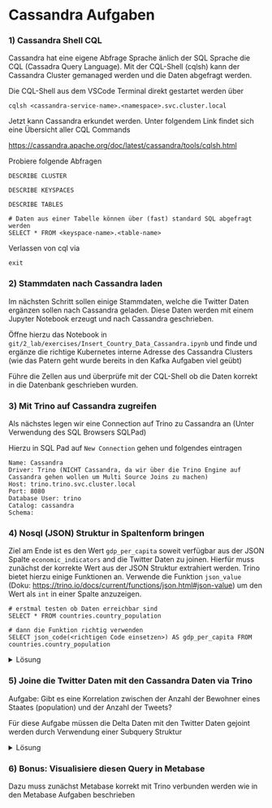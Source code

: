 # Cassandra Aufgaben

### 1) Cassandra Shell CQL

Cassandra hat eine eigene Abfrage Sprache änlich der SQL Sprache die CQL (Cassadra Query Language).
Mit der CQL-Shell (cqlsh) kann der Cassandra Cluster gemanaged werden und die Daten abgefragt werden.

Die CQL-Shell aus dem VSCode Terminal direkt gestartet werden über

```
cqlsh <cassandra-service-name>.<namespace>.svc.cluster.local
```

Jetzt kann Cassandra erkundet werden. Unter folgendem Link findet sich eine Übersicht aller CQL Commands

https://cassandra.apache.org/doc/latest/cassandra/tools/cqlsh.html

Probiere folgende Abfragen

```
DESCRIBE CLUSTER

DESCRIBE KEYSPACES

DESCRIBE TABLES

# Daten aus einer Tabelle können über (fast) standard SQL abgefragt werden
SELECT * FROM <keyspace-name>.<table-name>
```

Verlassen von cql via

```
exit
```

### 2) Stammdaten nach Cassandra laden

Im nächsten Schritt sollen einige Stammdaten, welche die Twitter Daten ergänzen sollen nach Cassandra geladen.
Diese Daten werden mit einem Jupyter Notebook erzeugt und nach Cassandra geschrieben.

Öffne hierzu das Notebook in `git/2_lab/exercises/Insert_Country_Data_Cassandra.ipynb` und finde und ergänze die richtige Kubernetes interne Adresse des Cassandra Clusters (wie das Patern geht wurde bereits in den Kafka Aufgaben viel geübt)

Führe die Zellen aus und überprüfe mit der CQL-Shell ob die Daten korrekt in die Datenbank geschrieben wurden.

### 3) Mit Trino auf Cassandra zugreifen

Als nächstes legen wir eine Connection auf Trino zu Cassandra an (Unter Verwendung des SQL Browsers SQLPad)

Hierzu in SQL Pad auf `New Connection` gehen und folgendes eintragen

```
Name: Cassandra
Driver: Trino (NICHT Cassandra, da wir über die Trino Engine auf Cassandra gehen wollen um Multi Source Joins zu machen)
Host: trino.trino.svc.cluster.local
Port: 8080
Database User: trino
Catalog: cassandra
Schema:
```

### 4) Nosql (JSON) Struktur in Spaltenform bringen

Ziel am Ende ist es den Wert `gdp_per_capita` soweit verfügbar aus der JSON Spalte `economic_indicators` and die Twitter Daten zu joinen.
Hierfür muss zunächst der korrekte Wert aus der JSON Struktur extrahiert werden. Trino bietet hierzu einige Funktionen an.
Verwende die Funktion `json_value` (Doku: https://trino.io/docs/current/functions/json.html#json-value) um den Wert als `int` in einer Spalte anzuzeigen.

```
# erstmal testen ob Daten erreichbar sind
SELECT * FROM countries.country_population

# dann die Funktion richtig verwenden
SELECT json_code(<richtigen Code einsetzen>) AS gdp_per_capita FROM countries.country_population
```

<details>
<summary>Lösung</summary>
<p>

```

select
  code,
  population,
  json_value(economic_indicators,'lax $.gdp_per_capita.value' RETURNING int) AS gdp_per_capita
from countries.country_population

```

</details>
</p>

### 5) Joine die Twitter Daten mit den Cassandra Daten via Trino

Aufgabe: Gibt es eine Korrelation zwischen der Anzahl der Bewohner eines Staates (population) und der Anzahl der Tweets?

Für diese Aufgabe müssen die Delta Daten mit den Twitter Daten gejoint werden durch Verwendung einer Subquery Struktur

<details>
<summary>Lösung</summary>
<p>

```
SELECT a.user_location as "country", a.population, a.gdp_per_capita as "gdp" , count(*) as "TweetCount" FROM
(
SELECT delta.user_name,delta.created_at,delta.user_location,delta.language, cassandra.population, cassandra.gdp_per_capita FROM delta.data.twitter delta
LEFT JOIN (
    SELECT
    name,
    code,
    population,
    json_value(economic_indicators,'lax $.gdp_per_capita.value' RETURNING int) AS gdp_per_capita
    FROM cassandra.countries.country_population
) cassandra
ON delta.user_location=cassandra.name
) a
GROUP BY a.user_location, a.population, a.gdp_per_capita
ORDER BY a.population
```

</details>
</p>

### 6) Bonus: Visualisiere diesen Query in Metabase

Dazu muss zunächst Metabase korrekt mit Trino verbunden werden wie in den Metabase Aufgaben beschrieben
